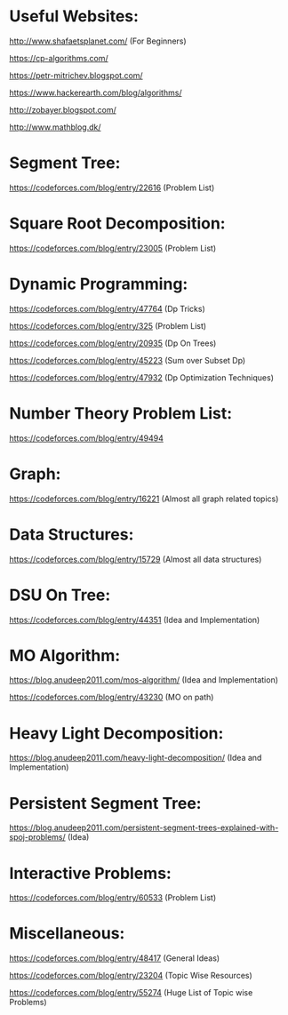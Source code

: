 

# Useful Websites:

http://www.shafaetsplanet.com/ (For Beginners)

https://cp-algorithms.com/  

https://petr-mitrichev.blogspot.com/ 

https://www.hackerearth.com/blog/algorithms/ 

http://zobayer.blogspot.com/ 

http://www.mathblog.dk/

# Segment Tree: 
https://codeforces.com/blog/entry/22616 (Problem List)

# Square Root Decomposition: 
https://codeforces.com/blog/entry/23005 (Problem List)

# Dynamic Programming:
https://codeforces.com/blog/entry/47764 (Dp Tricks)

https://codeforces.com/blog/entry/325 (Problem List)

https://codeforces.com/blog/entry/20935 (Dp On Trees)

https://codeforces.com/blog/entry/45223 (Sum over Subset Dp)

https://codeforces.com/blog/entry/47932 (Dp Optimization Techniques)

# Number Theory Problem List:
https://codeforces.com/blog/entry/49494 

# Graph: 
https://codeforces.com/blog/entry/16221 (Almost all graph related topics)

# Data Structures:
https://codeforces.com/blog/entry/15729 (Almost all data structures)

# DSU On Tree:
https://codeforces.com/blog/entry/44351 (Idea and Implementation)

# MO Algorithm:
https://blog.anudeep2011.com/mos-algorithm/ (Idea and Implementation)

https://codeforces.com/blog/entry/43230 (MO on path)

# Heavy Light Decomposition:
https://blog.anudeep2011.com/heavy-light-decomposition/ (Idea and Implementation)


# Persistent Segment Tree:
https://blog.anudeep2011.com/persistent-segment-trees-explained-with-spoj-problems/  (Idea)

# Interactive Problems:
https://codeforces.com/blog/entry/60533 (Problem List)

# Miscellaneous:
https://codeforces.com/blog/entry/48417 (General Ideas)

https://codeforces.com/blog/entry/23204 (Topic Wise Resources)

https://codeforces.com/blog/entry/55274 (Huge List of Topic wise Problems)

